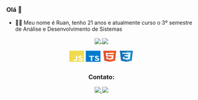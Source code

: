 ### Olá 👋
<ul>
  <li>👨‍💻 Meu nome é Ruan, tenho 21 anos e atualmente curso o 3º semestre de Análise e Desenvolvimento de Sistemas </li>
</ul>

<div align="center" height="190em">
  
<a href="https://github.com/modenadev/modenadev">
  <img height=180 align="center" src="https://github-readme-stats.vercel.app/api?username=modenadev&theme=transparent&rank_icon=github&title_color=6d1997&show_icons=true&border_color=525252&custom_title=Stats" />
</a>
<a href="https://github.com/modenadev/modenadev">
  <img height=180 align="center" src="https://github-readme-stats.vercel.app/api/top-langs/?username=modenadev&layout=compact&theme=transparent&title_color=6d1997&border_color=525252" />
</a>
  
  <div style="display: inline_block"><br>
  <img align="center" alt="Javascript" height="30" width="40" title="Javascript" src="https://raw.githubusercontent.com/devicons/devicon/master/icons/javascript/javascript-plain.svg">
    <img align="center" alt="Typescript" height="30" width="40" title="Typescript" src="https://raw.githubusercontent.com/devicons/devicon/master/icons/typescript/typescript-original.svg">
    <img align="center" alt="HTML" height="30" width="40" title="HTML" src="https://raw.githubusercontent.com/devicons/devicon/master/icons/html5/html5-original.svg">
    <img align="center" alt="CSS" height="30" width="40" title="CSS" src="https://raw.githubusercontent.com/devicons/devicon/master/icons/css3/css3-original.svg">
    
  </div>
</div>

##

<div align="center"> 
  <h3>Contato:</h3>
   <a href = "mailto:ruanm0dena@outlook.com">
    <img src="https://img.shields.io/badge/-Gmail-%23333?style=for-the-badge&logo=gmail&logoColor=white" target="_blank">
  </a>
  <a href="https://www.linkedin.com/in/ruan-módena-1a4859231/" target="_blank">
    <img src="https://img.shields.io/badge/-LinkedIn-%230077B5?style=for-the-badge&logo=linkedin&logoColor=white" target="_blank">
  </a> 
</div>
